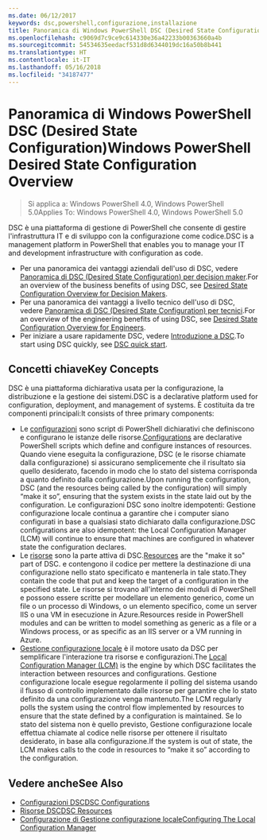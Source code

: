 ```yaml
---
ms.date: 06/12/2017
keywords: dsc,powershell,configurazione,installazione
title: Panoramica di Windows PowerShell DSC (Desired State Configuration)
ms.openlocfilehash: c9069d7c9ce9c614330e36a42233b00363660a4b
ms.sourcegitcommit: 54534635eedacf531d8d6344019dc16a50b8b441
ms.translationtype: HT
ms.contentlocale: it-IT
ms.lasthandoff: 05/16/2018
ms.locfileid: "34187477"
---
```

# <a name="windows-powershell-desired-state-configuration-overview"></a><span data-ttu-id="56d9b-103">Panoramica di Windows PowerShell DSC (Desired State Configuration)</span><span class="sxs-lookup"><span data-stu-id="56d9b-103">Windows PowerShell Desired State Configuration Overview</span></span>

> <span data-ttu-id="56d9b-104">Si applica a: Windows PowerShell 4.0, Windows PowerShell 5.0</span><span class="sxs-lookup"><span data-stu-id="56d9b-104">Applies To: Windows PowerShell 4.0, Windows PowerShell 5.0</span></span>

<span data-ttu-id="56d9b-105">DSC è una piattaforma di gestione di PowerShell che consente di gestire l'infrastruttura IT e di sviluppo con la configurazione come codice.</span><span class="sxs-lookup"><span data-stu-id="56d9b-105">DSC is a management platform in PowerShell that enables you to manage your IT and development infrastructure with configuration as code.</span></span>

- <span data-ttu-id="56d9b-106">Per una panoramica dei vantaggi aziendali dell'uso di DSC, vedere [Panoramica di DSC (Desired State Configuration) per decision maker](decisionMaker.md).</span><span class="sxs-lookup"><span data-stu-id="56d9b-106">For an overview of the business benefits of using DSC, see [Desired State Configuration Overview for Decision Makers](decisionMaker.md).</span></span>
- <span data-ttu-id="56d9b-107">Per una panoramica dei vantaggi a livello tecnico dell'uso di DSC, vedere [Panoramica di DSC (Desired State Configuration) per tecnici](DscForEngineers.md).</span><span class="sxs-lookup"><span data-stu-id="56d9b-107">For an overview of the engineering benefits of using DSC, see [Desired State Configuration Overview for Engineers](DscForEngineers.md).</span></span>
- <span data-ttu-id="56d9b-108">Per iniziare a usare rapidamente DSC, vedere [Introduzione a DSC](quickStart.md).</span><span class="sxs-lookup"><span data-stu-id="56d9b-108">To start using DSC quickly, see [DSC quick start](quickStart.md).</span></span>

## <a name="key-concepts"></a><span data-ttu-id="56d9b-109">Concetti chiave</span><span class="sxs-lookup"><span data-stu-id="56d9b-109">Key Concepts</span></span>

<span data-ttu-id="56d9b-110">DSC è una piattaforma dichiarativa usata per la configurazione, la distribuzione e la gestione dei sistemi.</span><span class="sxs-lookup"><span data-stu-id="56d9b-110">DSC is a declarative platform used for configuration, deployment, and management of systems.</span></span> <span data-ttu-id="56d9b-111">È costituita da tre componenti principali:</span><span class="sxs-lookup"><span data-stu-id="56d9b-111">It consists of three primary components:</span></span>

- <span data-ttu-id="56d9b-112">Le [configurazioni](configurations.md) sono script di PowerShell dichiarativi che definiscono e configurano le istanze delle risorse.</span><span class="sxs-lookup"><span data-stu-id="56d9b-112">[Configurations](configurations.md) are declarative PowerShell scripts which define and configure instances of resources.</span></span>
    <span data-ttu-id="56d9b-113">Quando viene eseguita la configurazione, DSC (e le risorse chiamate dalla configurazione) si assicurano semplicemente che il risultato sia quello desiderato, facendo in modo che lo stato del sistema corrisponda a quanto definito dalla configurazione.</span><span class="sxs-lookup"><span data-stu-id="56d9b-113">Upon running the configuration, DSC (and the resources being called by the configuration) will simply “make it so”, ensuring that the system exists in the state laid out by the configuration.</span></span>
    <span data-ttu-id="56d9b-114">Le configurazioni DSC sono inoltre idempotenti: Gestione configurazione locale continua a garantire che i computer siano configurati in base a qualsiasi stato dichiarato dalla configurazione.</span><span class="sxs-lookup"><span data-stu-id="56d9b-114">DSC configurations are also idempotent: the Local Configuration Manager (LCM) will continue to ensure that machines are configured in whatever state the configuration declares.</span></span>
- <span data-ttu-id="56d9b-115">Le [risorse](resources.md) sono la parte attiva di DSC.</span><span class="sxs-lookup"><span data-stu-id="56d9b-115">[Resources](resources.md) are the "make it so" part of DSC.</span></span> <span data-ttu-id="56d9b-116">e contengono il codice per mettere la destinazione di una configurazione nello stato specificato e mantenerla in tale stato.</span><span class="sxs-lookup"><span data-stu-id="56d9b-116">They contain the code that put and keep the target of a configuration in the specified state.</span></span>
    <span data-ttu-id="56d9b-117">Le risorse si trovano all'interno dei moduli di PowerShell e possono essere scritte per modellare un elemento generico, come un file o un processo di Windows, o un elemento specifico, come un server IIS o una VM in esecuzione in Azure.</span><span class="sxs-lookup"><span data-stu-id="56d9b-117">Resources reside in PowerShell modules and can be written to model something as generic as a file or a Windows process, or as specific as an IIS server or a VM running in Azure.</span></span>
- <span data-ttu-id="56d9b-118">[Gestione configurazione locale](metaConfig.md) è il motore usato da DSC per semplificare l'interazione tra risorse e configurazioni.</span><span class="sxs-lookup"><span data-stu-id="56d9b-118">The [Local Configuration Manager (LCM)](metaConfig.md) is the engine by which DSC facilitates the interaction between resources and configurations.</span></span>
    <span data-ttu-id="56d9b-119">Gestione configurazione locale esegue regolarmente il polling del sistema usando il flusso di controllo implementato dalle risorse per garantire che lo stato definito da una configurazione venga mantenuto.</span><span class="sxs-lookup"><span data-stu-id="56d9b-119">The LCM regularly polls the system using the control flow implemented by resources to ensure that the state defined by a configuration is maintained.</span></span>
    <span data-ttu-id="56d9b-120">Se lo stato del sistema non è quello previsto, Gestione configurazione locale effettua chiamate al codice nelle risorse per ottenere il risultato desiderato, in base alla configurazione.</span><span class="sxs-lookup"><span data-stu-id="56d9b-120">If the system is out of state, the LCM makes calls to the code in resources to “make it so” according to the configuration.</span></span>

## <a name="see-also"></a><span data-ttu-id="56d9b-121">Vedere anche</span><span class="sxs-lookup"><span data-stu-id="56d9b-121">See Also</span></span>

- [<span data-ttu-id="56d9b-122">Configurazioni DSC</span><span class="sxs-lookup"><span data-stu-id="56d9b-122">DSC Configurations</span></span>](configurations.md)
- [<span data-ttu-id="56d9b-123">Risorse DSC</span><span class="sxs-lookup"><span data-stu-id="56d9b-123">DSC Resources</span></span>](resources.md)
- [<span data-ttu-id="56d9b-124">Configurazione di Gestione configurazione locale</span><span class="sxs-lookup"><span data-stu-id="56d9b-124">Configuring The Local Configuration Manager</span></span>](metaConfig.md)